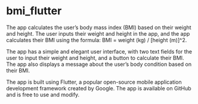 # bmi_flutter

The app calculates the user’s body mass index (BMI) based on their weight and height. The user inputs their weight and height in the app, and the app calculates their BMI using the formula: BMI = weight (kg) / [height (m)]^2.

The app has a simple and elegant user interface, with two text fields for the user to input their weight and height, and a button to calculate their BMI. The app also displays a message about the user’s body condition based on their BMI.

The app is built using Flutter, a popular open-source mobile application development framework created by Google. The app is available on GitHub and is free to use and modify.
